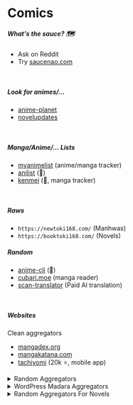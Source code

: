 # Comics

<div class="row row-cols-lg-2"><div>

##### What's the sauce? 🗺️

* Ask on Reddit
* Try [saucenao.com](https://saucenao.com)

<br>

##### Look for animes/...

* [anime-planet](https://www.anime-planet.com/)
* [novelupdates](https://www.novelupdates.com/)

<br>

##### Manga/Anime/... Lists

* [myanimelist](https://myanimelist.net/) (anime/manga tracker)
* [anilist](https://anilist.co/) (👻)
* [kenmei](https://www.kenmei.co/) (👻, manga tracker)

<br>

##### Raws

* `https://newtoki168.com/` (Manhwas)
* `https://booktoki168.com/` (Novels)

</div><div>

##### Random

* [anime-cli](https://github.com/pystardust/ani-cli) (👻)
* [cubari.moe](https://cubari.moe/) (manga reader)
* [scan-translator](https://scan-translator.com/) (Paid AI translation)

<br>

##### Websites

Clean aggregators

* [mangadex.org](https://mangadex.org/)
* [mangakatana.com](http://mangakatana.com/)
* [tachiyomi](https://tachiyomi.org/) (20k ⭐, mobile app)

<details class="details-n">
<summary>Random Aggregators</summary>

* [fanfox.net](https://fanfox.net/)
* [mangaguru.org](https://mangaguru.org/index.php)
* [mangareader.to](https://mangareader.to/)
* [webtoon.xyz](https://www.webtoon.xyz/)
* [manhuascan.us](https://manhuascan.us/)
* [rawkuma.com](https://rawkuma.com/) (RAWs)
</details>

<details class="details-n">
<summary>WordPress Madara Aggregators</summary>

* [comickiba.com](https://comickiba.com/)
* [woopread.com](https://woopread.com/)
* [mangapuma.com](https://mangapuma.com/home-page)
* [mangakomi.io](https://mangakomi.io/)
* [manhwatop.com](https://manhwatop.com/)
* [mangarolls.com](https://mangarolls.com/rolls/)
</details>

<details class="details-n">
<summary>Random Aggregators For Novels</summary>

* [lightnovelreader](https://lightnovelreader.me/)
* [lightnovelmeta](https://www.lightnovelmeta.com/)
* [sky-mtl](https://sky-mtl.com/)
</details>
</div></div>